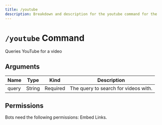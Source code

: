 ```yaml
---
title: /youtube
description: Breakdown and description for the youtube command for the Chewbotcca Discord bot
---
```


# `/youtube` Command

Queries YouTube for a video

## Arguments

| Name  | Type   | Kind     | Description                          |
|-------|--------|----------|--------------------------------------|
| query | String | Required | The query to search for videos with. |

## Permissions

Bots need the following permissions: Embed Links.
